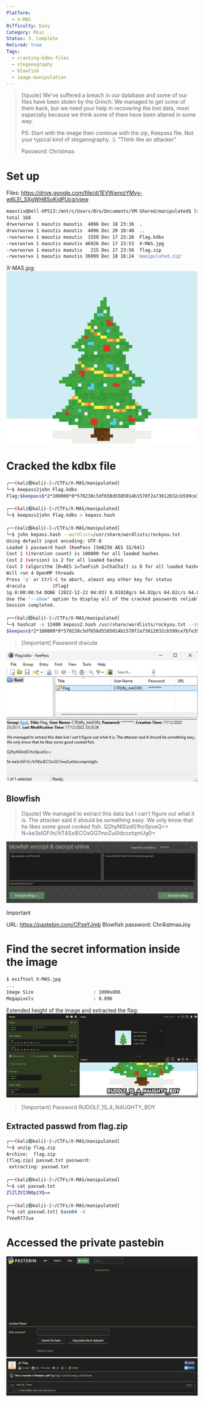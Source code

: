 ```yaml
---
Platform:
  - X-MAS
Difficulty: Easy
Category: Misc
Status: 3. Complete
Retired: true
Tags:
  - cracking-kdbx-files
  - steganography
  - blowfish
  - image-manipulation
---
```


>[!quote]
>We've suffered a breach in our database and some of our files have been stolen by the Grinch. We managed to get some of them back, but we need your help in recovering the lost data, most especially because we think some of them have been altered in some way.
>
>PS: Start with the image then continue with the zip, Keepass file. Not your typical kind of steganography. :). ”Think like an attacker”  
>
>Password: Christmas

# Set up

Files: https://drive.google.com/file/d/1EVWwmzYMvy-w6LEl_SXgWHB5oKidPUcg/view

```bash
maoutis@Dell-XPS13:/mnt/c/Users/Bro/Documents/VM-Shared/manipulated$ ls -al
total 168
drwxrwxrwx 1 maoutis maoutis  4096 Dec 18 23:36  .
drwxrwxrwx 1 maoutis maoutis  4096 Dec 20 10:40  ..
-rwxrwxrwx 1 maoutis maoutis  1550 Dec 17 23:26  Flag.kdbx
-rwxrwxrwx 1 maoutis maoutis 46926 Dec 17 23:53  X-MAS.jpg
-rwxrwxrwx 1 maoutis maoutis   215 Dec 17 23:56  flag.zip
-rwxrwxrwx 1 maoutis maoutis 36999 Dec 18 16:24 'manipulated.zip'
```

X-MAS.jpg:
![](../../zzz_res/attachments/X-MAS.jpg)

# Cracked the kdbx file

```bash
┌──(kali㉿kali)-[~/CTFs/X-MAS/manipulated]
└─$ keepass2john Flag.kdbx 
Flag:$keepass$*2*100000*0*570238c5df658d5585014b1578f2a73812032cb599ce7bfe3961ea931df7bd31*76d389a71f5b064b6bd716c93fbe668232f665fe32eb5add3db005757aeea87d*befceb83b8fe811dfedb176ac23d8e27*3c348e19ba7b628e98e3e03a134838ae3d29ae59e8b8c6b5262e9097b154534f*76a25a61fae8d29ad0b935eb8cdce2e360975e6db23d3bb15e2e94c7700f7424

┌──(kali㉿kali)-[~/CTFs/X-MAS/manipulated]
└─$ keepass2john Flag.kdbx > kepass.hash

┌──(kali㉿kali)-[~/CTFs/X-MAS/manipulated]
└─$ john kepass.hash --wordlist=/usr/share/wordlists/rockyou.txt
Using default input encoding: UTF-8
Loaded 1 password hash (KeePass [SHA256 AES 32/64])
Cost 1 (iteration count) is 100000 for all loaded hashes
Cost 2 (version) is 2 for all loaded hashes
Cost 3 (algorithm [0=AES 1=TwoFish 2=ChaCha]) is 0 for all loaded hashes
Will run 4 OpenMP threads
Press 'q' or Ctrl-C to abort, almost any other key for status
dracula          (Flag)
1g 0:00:00:54 DONE (2022-12-22 04:03) 0.01818g/s 64.02p/s 64.02c/s 64.02C/s Password1..dracula
Use the "--show" option to display all of the cracked passwords reliably
Session completed.

┌──(kali㉿kali)-[~/CTFs/X-MAS/manipulated]
└─$ hashcat -m 13400 kepass2.hash /usr/share/wordlists/rockyou.txt --show
$keepass$*2*100000*0*570238c5df658d5585014b1578f2a73812032cb599ce7bfe3961ea931df7bd31*76d389a71f5b064b6bd716c93fbe668232f665fe32eb5add3db005757aeea87d*befceb83b8fe811dfedb176ac23d8e27*3c348e19ba7b628e98e3e03a134838ae3d29ae59e8b8c6b5262e9097b154534f*76a25a61fae8d29ad0b935eb8cdce2e360975e6db23d3bb15e2e94c7700f7424:dracula
```

>[!important] Password
>dracula

![](../../zzz_res/attachments/Pasted%20image%2020221222100718.png)

## Blowfish

>[!quote]
>We managed to extract this data but I can't figure out what it is. The attacker said it should be something easy. We only know that he likes some good cooked fish.
>Q2hyNGlzdG1hc0pveQ==
>N+ke3xIGF/h//tiT4SxIECOxGG7moZui0dccxtqmUg0=

![](../../zzz_res/attachments/Pasted%20image%2020221222100831.png)

>[!important]
>URL: https://pastebin.com/CPzeYJmb
>Blowfish password: Chr4istmasJoy

# Find the secret information inside the image

```bash
$ exiftool X-MAS.jpg
...
Image Size                      : 1000x896
Megapixels                      : 0.896
```

Extended height of the image and extracted the flag:
![](../../zzz_res/attachments/Pasted%20image%2020221222101403.png)

>[!important] Password
>RUDOLF_1S_4_N4UGHTY_BOY

## Extracted passwd from flag.zip

```bash
┌──(kali㉿kali)-[~/CTFs/X-MAS/manipulated]
└─$ unzip flag.zip
Archive:  flag.zip
[flag.zip] passwd.txt password:
 extracting: passwd.txt

┌──(kali㉿kali)-[~/CTFs/X-MAS/manipulated]
└─$ cat passwd.txt
ZlZlZVI3N0p1YQ==

┌──(kali㉿kali)-[~/CTFs/X-MAS/manipulated]
└─$ cat passwd.txt| base64 -d
fVeeR77Jua 
```

# Accessed the private pastebin

![](../../zzz_res/attachments/Pasted%20image%2020221222101717.png)
![](../../zzz_res/attachments/Pasted%20image%2020221222101737.png)